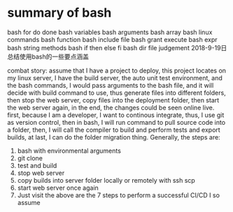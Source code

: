 # summary of bash
bash for do done
bash variables
bash arguments
bash array
bash linux commands
bash function
bash include file
bash grant execute
bash expr
bash string methods
bash if then else fi
bash dir file judgement
2018-9-19日 总结使用bash的一些要点涵盖

combat story:
assume that I have a project to deploy, this project locates on my linux server, I have the build server, the auto unit test environment, and the bash commands, I would pass arguments to the bash file, and it will decide with build command to use, thus generate files into different folders, then stop the web server, copy files into the deployment folder, then start the web server again, in the end, the changes could be seen online live.
first, because I am a developer, I want to continous integrate, thus, I use git as version control, then in bash, I will run command to pull source code into a folder, then, I will call the compiler to build and perform tests and export builds, at last, I can do the folder migration thing.
Generally, the steps are:
1. bash with environmental arguments
2. git clone
3. test and build
4. stop web server
5. copy builds into server folder locally or remotely with ssh scp
6. start web server once again
7. Just visit
the above are the 7 steps to perform a successful CI/CD I so assume